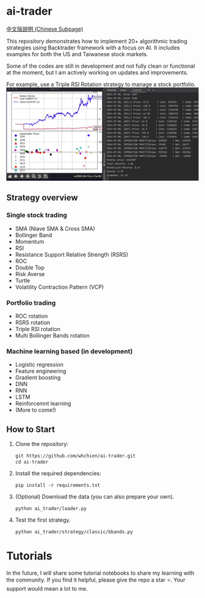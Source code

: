 # ai-trader
[中文版說明 (Chinese Subpage)](README_zh.md)

This repository demonstrates how to implement 20+ algorithmic trading strategies using Backtrader framework with a focus on AI. It includes examples for both the US and Taiwanese stock markets.

Some of the codes are still in development and not fully clean or functional at the moment, but I am actively working on updates and improvements.

For example, use a Triple RSI Rotation strategy to manage a stock portfolio.
![Demo GIF](data/demo_bt.gif)

## Strategy overview 
### Single stock trading 
- SMA (Niave SMA & Cross SMA)
- Bollinger Band
- Momentum 
- RSI
- Resistance Support Relative Strength (RSRS)
- ROC
- Double Top
- Risk Averse
- Turtle
- Volatility Contraction Pattern (VCP)

### Portfolio trading
- ROC rotation
- RSRS rotation
- Triple RSI rotation
- Multi Bollinger Bands rotation

### Machine learning based (in development)
- Logistic regression
- Feature engineering
- Gradient boosting
- DNN
- RNN
- LSTM
- Reinforcemnt learning
- (More to come!)

## How to Start

1. Clone the repository:
    ```
    git https://github.com/whchien/ai-trader.git
    cd ai-trader
    ```

2. Install the required dependencies:
    ```
    pip install -r requirements.txt
    ```

3. (Optional) Download the data (you can also prepare your own).
    ```
    python ai_trader/loader.py
    ```
4. Test the first strategy.
    ```
    python ai_trader/strategy/classic/bbands.py 
    ```
 
# Tutorials
In the future, I will share some tutorial notebooks to share my learning with the community. If you find it helpful, please give the repo a star ⭐️. Your support would mean a lot to me. 